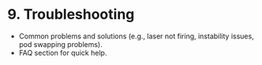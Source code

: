 # 9. Troubleshooting

- Common problems and solutions (e.g., laser not firing, instability issues, pod swapping problems).
- FAQ section for quick help.

